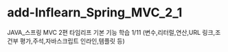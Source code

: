 # add-Inflearn_Spring_MVC_2_1
JAVA_스프링 MVC 2편 타임리프 기본 기능 학습 1/11 (변수,리터럴,연산,URL 링크,조건부 평가,주석,자바스크립트 인라인,템플릿 등)
